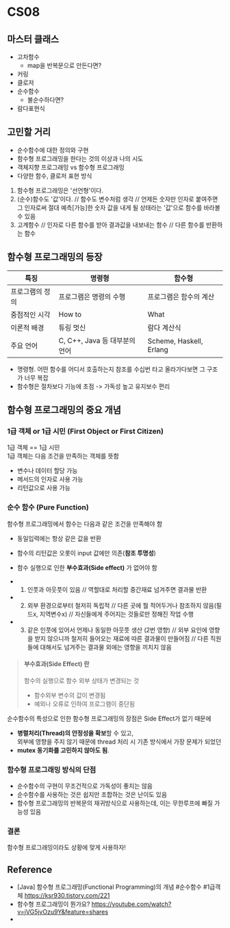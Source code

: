 # CS08

## 마스터 클래스
- 고차함수
    - map을 반복문으로 만든다면?
- 커링
- 클로저
- 순수함수
    - 불순수하다면?
- 람다표현식

## 고민할 거리
- 순수함수에 대한 정의와 구현
- 함수형 프로그래밍을 한다는 것의 이상과 나의 시도
- 객체지향 프로그래밍 vs 함수형 프로그래밍
- 다양한 함수, 클로저 표현 방식

1. 함수형 프로그래밍은 '선언형'이다.
2. (순수)함수도 '값'이다. 
  // 함수도 변수처럼 생각 
  // 언제든 숫자만 인자로 붙여주면 그 인자로써 절대 예측[가능]한 숫자 값을 내게 될 상태라는 '값'으로 함수를 바라볼 수 있음
3. 고계함수
  // 인자로 다른 함수를 받아 결과값을 내보내는 함수
  // 다른 함수를 반환하는 함수

## 함수형 프로그래밍의 등장

| 특징       | 명령형 | 함수형 |
|----------|-----|-----|
| 프로그램의 정의 | 프로그램은 명령의 수행|프로그램은 함수의 계산|
| 중점적인 시각  | How to | What |
| 이론적 배경   | 튜링 멋신 | 람다 계산식|
|  주요 언어   | C, C++, Java 등 대부분의 언어 | Scheme, Haskell, Erlang|

- 명령형. 어떤 함수를 어디서 호출하는지 참조를 수십번 타고 올라가다보면 그 구조가 너무 복잡
- 함수형은 절차보다 기능에 초점 -> 가독성 높고 유지보수 편리

## 함수형 프로그래밍의 중요 개념
### 1급 객체 or 1급 시민 (First Object or First Citizen)
1급 객체 == 1급 시민   
1급 객체는 다음 조건을 만족하는 객체를 뜻함
- 변수나 데이터 할당 가능
- 메서드의 인자로 사용 가능
- 리턴값으로 사용 가능

### 순수 함수 (Pure Function)
함수형 프로그래밍에서 함수는 다음과 같은 조건을 만족해야 함
- 동일입력에는 항상 같은 값을 반환
- 함수의 리턴값은 오롯이 input 값에만 의존(**참조 투명성**)
- 함수 실행으로 인한 **부수효과(Side effect)** 가 없어야 함

- 1. 인풋과 아웃풋이 있음 
  // 역할대로 처리할 중간재료 넘겨주면 결과물 반환
- 2. 외부 환경으로부터 철저히 독립적 
  // 다른 곳에 뭘 적어두거나 참조하지 않음(필드x, 지역변수x)
  // 자신들에게 주어지는 것들로만 정해진 작업 수행
- 3. 같은 인풋에 있어서 언제나 동일한 아웃풋 생산 (2번 영향)
  // 외부 요인에 영향을 받지 않으니까 철저히 들어오는 재료에 따른 결과물이 만들어짐
  // 다른 직원들에 대해서도 넘겨주는 결과물 외에는 영향을 끼치지 않음

> #### 부수효과(Side Effect) 란
> 함수의 실행으로 함수 외부 상태가 변경되는 것
>   - 함수외부 변수의 값이 변경됨
>   - 예외나 오류로 인하여 프로그램이 중단됨

순수함수의 특성으로 인한 함수형 프로그래밍의 장점은 Side Effect가 없기 때문에
- **병렬처리(Thread)의 안정성을 확보**할 수 있고,   
외부에 영향을 주지 않기 때문에 thread 처리 시 기존 방식에서 가장 문제가 되었던
- **mutex 동기화를 고민하지 않아도 됨**.

### 함수형 프로그래밍 방식의 단점
- 순수함수의 구현이 무조건적으로 가독성이 좋지는 않음
- 순수함수를 사용하는 것은 쉽지만 조합하는 것은 난이도 있음
- 함수형 프로그래밍의 반복문의 재귀방식으로 사용하는데, 이는 무한루프에 빠질 가능성 있음

### 결론
함수형 프로그래밍이라도 상황에 맞게 사용하자!

## Reference
- [Java] 함수형 프로그래밍(Functional Programming)의 개념 #순수함수 #1급객체
  https://ksr930.tistory.com/221
- 함수형 프로그래밍이 뭔가요?
  https://youtube.com/watch?v=jVG5jvOzu9Y&feature=shares
- 